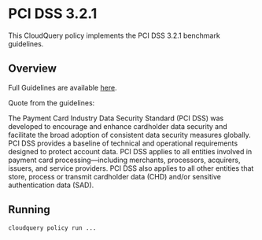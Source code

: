 # PCI DSS 3.2.1

This CloudQuery policy implements the PCI DSS 3.2.1 benchmark guidelines.

## Overview

Full Guidelines are available [here](https://www.pcisecuritystandards.org/document_library?category=pcidss&document=pci_dss).

Quote from the guidelines:

The Payment Card Industry Data Security Standard (PCI DSS) was developed to encourage and enhance cardholder data security and facilitate
the broad adoption of consistent data security measures globally. PCI DSS provides a baseline of technical and operational requirements
designed to protect account data. PCI DSS applies to all entities involved in payment card processing—including merchants, processors,
acquirers, issuers, and service providers. PCI DSS also applies to all other entities that store, process or transmit cardholder data (CHD) and/or
sensitive authentication data (SAD).

## Running

```
cloudquery policy run ...
```